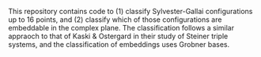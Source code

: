 This repository contains code to (1) classify Sylvester-Gallai configurations up to 16 points, and (2) classify which of those configurations are embeddable in the complex plane. The classification follows a similar appraoch to that of Kaski & Ostergard in their study of Steiner triple systems, and the classification of embeddings uses Grobner bases. 